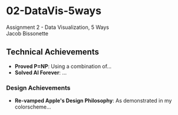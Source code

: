 # 02-DataVis-5ways

Assignment 2 - Data Visualization, 5 Ways  
Jacob Bissonette




## Technical Achievements
- **Proved P=NP**: Using a combination of...
- **Solved AI Forever**: ...

### Design Achievements
- **Re-vamped Apple's Design Philosophy**: As demonstrated in my colorscheme...
